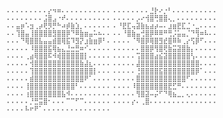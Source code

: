 ⠄⠄⠄⠄⠄⠄⠄⠄⠄⡔⠲⠶⠄⠄⠄⠄⠄⠄⠄⠄⠄⠄⠄
⠄⠄⠄⠄⠄⠄⠄⠄⣘⡗⠔⡐⠃⠄⠄⠄⠄⠄⠄⠄⠄⠄⠄
⠄⠄⠄⠄⠄⠄⠄⠄⣨⣿⣠⠐⠞⠄⠄⠄⠄⠄⠄⠄⠄⠄⠄
⠄⠄⠄⠄⠄⡠⠔⢺⣿⢛⣿⣿⢄⡀⠄⠄⠄⠄⠄⠄⠄⠄⠄
⠄⠄⣤⡶⠡⣲⢀⡴⢟⡻⡛⠓⠴⡾⣷⣱⡀⠄⠄⠄⠄⠄⠄
⠄⠘⣟⣏⢤⣽⣷⣦⣴⡴⠤⠄⣰⣶⣟⣏⣈⠐⣀⠄⠄⠄⠄
⠄⠄⢹⣿⣤⢸⣿⣿⣿⣿⣻⣿⣿⡿⠙⠿⣷⣶⣤⠥⠦⠄⠄
⠄⠄⠘⣿⣷⣤⢚⣿⡿⠿⠿⠛⢛⡨⣥⣤⡈⠙⢻⠶⠧⠄⠄
⠄⠄⠄⠙⢿⣿⣿⣧⣤⣤⣾⣿⢿⣯⠹⣻⡝⣰⣷⣶⡿⠃⠄
⠄⠄⠄⠄⠈⠻⣿⡿⢿⣿⣻⣞⣿⠿⠷⢀⡔⢫⡿⠋⠄⠄⠄
⠄⠄⠄⠄⠄⠸⣿⣿⣿⣯⢿⣦⣄⣘⣒⣛⠶⠊⠄⠄⠄⠄⠄
⠄⠄⠄⠄⠄⠄⣿⣿⡿⢻⣿⢟⣷⣭⣽⣿⣷⡄⠄⠄⠄⠄⠄
⠄⠄⠄⠄⢀⣴⢿⣿⣿⠯⠺⢾⣿⣿⣿⣿⣿⡇⠄⠄⠄⠄⠄
⠄⠄⠄⠄⠄⢩⣿⣿⣿⣴⣮⣽⣿⣿⣿⣿⣿⢣⠄⠄⠄⠄⠄
⠄⠄⠄⠄⠄⢺⣿⣿⣿⣿⣿⣿⣿⣿⣿⣿⣷⣼⣆⠄⠄⠄⠄
⠄⠄⠄⠄⠄⣼⣿⣿⣿⣿⣿⣿⣿⣿⣿⣿⣿⣿⣿⠄⠄⠄⠄
⠄⠄⠄⠄⠄⢹⣿⣿⣿⣿⣿⣿⣿⣿⣿⣿⣿⣿⣿⡇⠄⠄⠄
⠄⠄⠄⠄⠄⢘⣿⣿⣿⣿⣯⣿⣿⣿⣿⣿⣿⣿⡿⠁⠄⠄⠄
⠄⠄⠄⠄⠄⣾⣿⣿⣿⣿⣿⣿⣿⣿⣿⣿⣿⠟⠁⠄⠄⠄⠄
⠄⠄⠄⠄⠄⣿⣿⣿⣿⣿⣿⣿⣿⣿⣿⣿⠋⠄⠄⠄⠄⠄⠄
⠄⠄⠄⠄⢸⣿⣿⣿⣿⣿⣿⣿⣿⣿⣿⠃⠄⠄⠄⠄⠄⠄⠄
⠄⠄⠄⠄⠸⣿⣿⣿⣿⣿⣿⣿⣟⣋⠛⠄⠄⠄⠄⠄⠄⠄⠄
⠄⠄⠄⠄⢰⣿⣿⣿⣿⣿⣿⣿⣧⠺⠄⠄⠄⠄⠄⠄⠄⠄⠄
⠄⠄⠄⠄⠄⢻⣿⣽⠤⡬⠋⠙⢿⣦⣀⡀⢄⠄⠄⠄⠄⠄⠄
⠄⠄⠄⠄⠄⡘⣛⣭⣿⠂⠄⠄⠄⠉⠉⠋⠉⠄⠄⠄⠄⠄⠄
⠄⠄⠄⠄⡔⠄⢀⣿⠄⠄⠄⠄⠄⠄⠄⠄⠄⠄⠄⠄⠄⠄⠄
⠄⠄⠄⠄⠧⠖⠟⠁⠄⠄⠄⠄⠄⠄⠄⠄⠄⠄⠄⠄⠄⠄⠄
